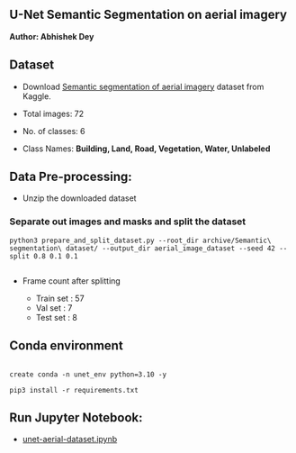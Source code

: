 ## U-Net Semantic Segmentation on aerial imagery

**Author: Abhishek Dey**

## Dataset

* Download [Semantic segmentation of aerial imagery](https://www.kaggle.com/datasets/humansintheloop/semantic-segmentation-of-aerial-imagery) dataset from Kaggle. 

* Total images: 72

* No. of classes: 6

* Class Names: **Building, Land, Road, Vegetation, Water, Unlabeled**

## Data Pre-processing:

* Unzip the downloaded dataset

### Separate out images and masks and split the dataset

```
python3 prepare_and_split_dataset.py --root_dir archive/Semantic\ segmentation\ dataset/ --output_dir aerial_image_dataset --seed 42 --split 0.8 0.1 0.1


```

* Frame count after splitting

  * Train set : 57
  * Val set   : 7
  * Test set  : 8
  

## Conda environment

```

create conda -n unet_env python=3.10 -y

pip3 install -r requirements.txt

```

## Run Jupyter Notebook:

* [unet-aerial-dataset.ipynb](unet-aerial-dataset.ipynb)
